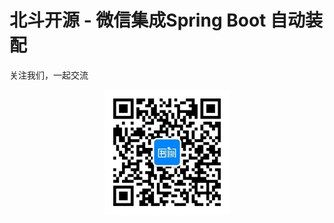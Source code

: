 # 北斗开源 - 微信集成Spring Boot 自动装配

关注我们，一起交流



<div style="text-align: center">
<img src="images/shuque_wx.jpg" width="200px" alt="">
</div>